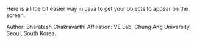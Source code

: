 Here is a little bit easier way in Java to get your objects to appear on the screen.

Author: Bharatesh Chakravarthi
Affiliation: VE Lab, Chung Ang University, Seoul, South Korea. 
